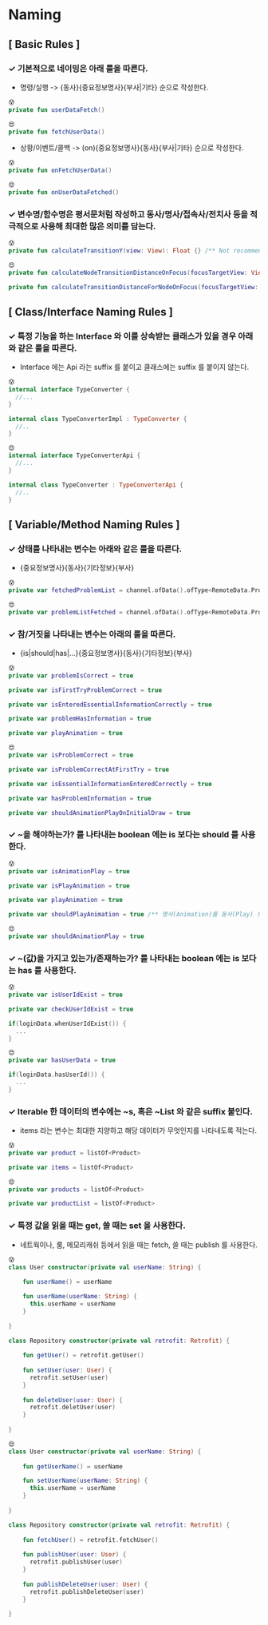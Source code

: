 # Naming

## [ Basic Rules ]

### ✓ 기본적으로 네이밍은 아래 룰을 따른다.

- 명령/실행 -> {동사}{중요정보명사}{부사|기타} 순으로 작성한다.

``` kotlin 
😰
private fun userDataFetch()

😍
private fun fetchUserData()
```

- 상황/이벤트/콜백 -> (on){중요정보명사}{동사}{부사|기타} 순으로 작성한다.

``` kotlin 
😰
private fun onFetchUserData()

😍
private fun onUserDataFetched()
```

### ✓ 변수명/함수명은 평서문처럼 작성하고 동사/명사/접속사/전치사 등을 적극적으로 사용해 최대한 많은 의미를 담는다.

``` kotlin 
😰
private fun calculateTransitionY(view: View): Float {} /** Not recommended */

😍
private fun calculateNodeTransitionDistanceOnFocus(focusTargetView: View): Float {} /** Recommended */

private fun calculateTransitionDistanceForNodeOnFocus(focusTargetView: View): Float {} /** Recommended */
```

## [ Class/Interface Naming Rules ]

### ✓ 특정 기능을 하는 Interface 와 이를 상속받는 클래스가 있을 경우 아래와 같은 룰을 따른다.

- Interface 에는 Api 라는 suffix 를 붙이고 클래스에는 suffix 를 붙이지 않는다.

``` kotlin
😰
internal interface TypeConverter {
  //...
}

internal class TypeConverterImpl : TypeConverter {
  //..
}

😍
internal interface TypeConverterApi {
  //...
}

internal class TypeConverter : TypeConverterApi {
  //..
}

```


## [ Variable/Method Naming Rules ]

### ✓ 상태를 나타내는 변수는 아래와 같은 룰을 따른다.

- {중요정보명사}{동사}{기타정보}{부사}

``` kotlin
😰
private var fetchedProblemList = channel.ofData().ofType<RemoteData.Problem.Fetched>

😍
private var problemListFetched = channel.ofData().ofType<RemoteData.Problem.Fetched>
```

### ✓ 참/거짓을 나타내는 변수는 아래의 룰을 따른다.

- {is|should|has|...}{중요정보명사}{동사}{기타정보}{부사}

``` kotlin 
😰
private var problemIsCorrect = true

private var isFirstTryProblemCorrect = true

private var isEnteredEssentialInformationCorrectly = true

private var problemHasInformation = true

private var playAnimation = true

😍
private var isProblemCorrect = true

private var isProblemCorrectAtFirstTry = true

private var isEssentialInformationEnteredCorrectly = true

private var hasProblemInformation = true

private var shouldAnimationPlayOnInitialDraw = true
```

### ✓ ~을 해야하는가? 를 나타내는 boolean 에는 is 보다는 should 를 사용한다.

``` kotlin 
😰
private var isAnimationPlay = true

private var isPlayAnimation = true

private var playAnimation = true

private var shouldPlayAnimation = true /** 명사(Animation)를 동사(Play) 보다 먼저 쓰기를 권장 */

😍
private var shouldAnimationPlay = true
```

### ✓ ~(값)을 가지고 있는가/존재하는가? 를 나타내는 boolean 에는 is 보다는 has 를 사용한다.

``` kotlin 
😰
private var isUserIdExist = true

private var checkUserIdExist = true

if(loginData.whenUserIdExist()) {
  ...
}

😍
private var hasUserData = true

if(loginData.hasUserId()) {
  ...
}
```

### ✓ Iterable 한 데이터의 변수에는 ~s, 혹은 ~List 와 같은 suffix 붙인다.

- items 라는 변수는 최대한 지양하고 해당 데이터가 무엇인지를 나타내도록 적는다.

``` kotlin 
😰
private var product = listOf<Product>

private var items = listOf<Product>

😍
private var products = listOf<Product>

private var productList = listOf<Product>
```

### ✓ 특정 값을 읽을 때는 get, 쓸 때는 set 을 사용한다.

- 네트웍이나, 룸, 메모리캐쉬 등에서 읽을 때는 fetch, 쓸 때는 publish 를 사용한다.

``` kotlin 
😰
class User constructor(private val userName: String) {
  
    fun userName() = userName

    fun userName(userName: String) {
      this.userName = userName
    }
  
}

class Repository constructor(private val retrofit: Retrofit) {
  
    fun getUser() = retrofit.getUser()
     
    fun setUser(user: User) {
      retrofit.setUser(user)
    }
     
    fun deleteUser(user: User) {
      retrofit.deletUser(user)    
    }
  
}

😍
class User constructor(private val userName: String) {
  
    fun getUserName() = userName

    fun setUserName(userName: String) {
      this.userName = userName
    }
  
}

class Repository constructor(private val retrofit: Retrofit) {
  
    fun fetchUser() = retrofit.fetchUser()
     
    fun publishUser(user: User) {
      retrofit.publishUser(user)
    }
     
    fun publishDeleteUser(user: User) {
      retrofit.publishDeleteUser(user)    
    }
  
}
```
